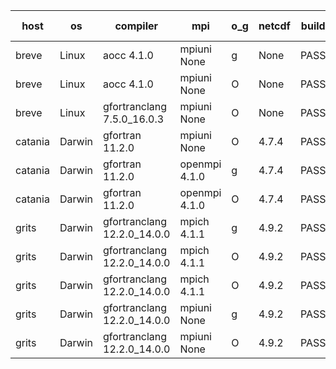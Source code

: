 

| host     | os       | compiler                              | mpi                      | o_g        | netcdf        | build       | u_pass          | u_fail          | s_pass            | s_fail            | e_pass             | e_fail             | nuopc_pass       | nuopc_fail       | artifacts link          |
|----------|----------|---------------------------------------|--------------------------|------------|---------------|-------------|-----------------|-----------------|-------------------|-------------------|--------------------|--------------------|------------------|------------------|-------------------------|
| breve | Linux | aocc 4.1.0 | mpiuni None  | g | None  | PASS | 12502 | 26 | 9 | 0 | 44 | 0 | None | None | <a href="https://github.com/esmf-org/esmf-test-artifacts/tree/4a016164dc3ea1da8f24def4044de7be124635bb/develop/aocc/4.1.0/g/mpiuni/None" target="_blank">4a01616</a> | 
| breve | Linux | aocc 4.1.0 | mpiuni None  | O | None  | PASS | 12502 | 26 | 9 | 0 | 44 | 0 | None | None | <a href="https://github.com/esmf-org/esmf-test-artifacts/tree/b4dde0191ec39f512f000cccdafa20bd82ec795c/develop/aocc/4.1.0/O/mpiuni/None" target="_blank">b4dde01</a> | 
| breve | Linux | gfortranclang 7.5.0_16.0.3 | mpiuni None  | O | None  | PASS | 12528 | 0 | 9 | 0 | 44 | 0 | None | None | <a href="https://github.com/esmf-org/esmf-test-artifacts/tree/2a49e3defa173f5806254570348018be5c5afed6/develop/gfortranclang/7.5.0_16.0.3/O/mpiuni/None" target="_blank">2a49e3d</a> | 
| catania | Darwin | gfortran 11.2.0 | mpiuni None  | O | 4.7.4  | PASS | None | None | None | None | None | None | None | None | <a href="https://github.com/esmf-org/esmf-test-artifacts/tree/f79a6983df2c9ed203a83d5b42f143932fd4f862/develop/gfortran/11.2.0/O/mpiuni/None" target="_blank">f79a698</a> | 
| catania | Darwin | gfortran 11.2.0 | openmpi 4.1.0  | g | 4.7.4  | PASS | 14195 | 3 | 51 | 0 | 81 | 0 | 56 | 0 | <a href="https://github.com/esmf-org/esmf-test-artifacts/tree/7834c40cf87d09ea1ed8b4b6fe5231278d1b3745/develop/gfortran/11.2.0/g/openmpi/4.1.0" target="_blank">7834c40</a> | 
| catania | Darwin | gfortran 11.2.0 | openmpi 4.1.0  | O | 4.7.4  | PASS | 14195 | 3 | 51 | 0 | 81 | 0 | 56 | 0 | <a href="https://github.com/esmf-org/esmf-test-artifacts/tree/b3d470100f7fd96def2b0c58102e19d4bb0fa9e3/develop/gfortran/11.2.0/O/openmpi/4.1.0" target="_blank">b3d4701</a> | 
| grits | Darwin | gfortranclang 12.2.0_14.0.0 | mpich 4.1.1  | g | 4.9.2  | PASS | 14198 | 0 | 51 | 0 | 81 | 0 | 43 | 13 | <a href="https://github.com/esmf-org/esmf-test-artifacts/tree/06e059d7f2f3cf216dbb4675074179b6347e7e55/develop/gfortranclang/12.2.0_14.0.0/g/mpich/4.1.1" target="_blank">06e059d</a> | 
| grits | Darwin | gfortranclang 12.2.0_14.0.0 | mpich 4.1.1  | O | 4.9.2  | PASS | 14198 | 0 | 51 | 0 | 81 | 0 | 44 | 12 | <a href="https://github.com/esmf-org/esmf-test-artifacts/tree/bdd1168adae3ce8a86dfb2a924fdd09b28680576/develop/gfortranclang/12.2.0_14.0.0/O/mpich/4.1.1" target="_blank">bdd1168</a> | 
| grits | Darwin | gfortranclang 12.2.0_14.0.0 | mpich 4.1.1  | O | 4.9.2  | PASS | 14198 | 0 | 51 | 0 | 81 | 0 | 44 | 12 | <a href="https://github.com/esmf-org/esmf-test-artifacts/tree/73d4cc25c3da59388aae967c607f2624ee0d0971/develop/gfortranclang/12.2.0_14.0.0/O/mpich/4.1.1" target="_blank">73d4cc2</a> | 
| grits | Darwin | gfortranclang 12.2.0_14.0.0 | mpiuni None  | g | 4.9.2  | PASS | None | None | None | None | None | None | None | None | <a href="https://github.com/esmf-org/esmf-test-artifacts/tree/179359af6b96128ee80f82adfc3291ccaf52a111/develop/gfortranclang/12.2.0_14.0.0/g/mpiuni/None" target="_blank">179359a</a> | 
| grits | Darwin | gfortranclang 12.2.0_14.0.0 | mpiuni None  | O | 4.9.2  | PASS | 12528 | 0 | 9 | 0 | 44 | 0 | None | None | <a href="https://github.com/esmf-org/esmf-test-artifacts/tree/b5d8b4a8722497e7a84ab61e392ef65569fa1183/develop/gfortranclang/12.2.0_14.0.0/O/mpiuni/None" target="_blank">b5d8b4a</a> | 
